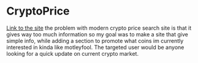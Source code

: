 # CryptoPrice
[Link to the site](https://starforce21.github.io/CryptoPrice/crypto.html)
the problem with modern crypto price search site is that it gives way too much information
so my goal was to make a site that give simple info, while adding a section to promote what coins im currently interested in
kinda like motleyfool. The targeted user would be anyone looking for a quick update on current crypto market.